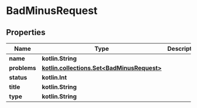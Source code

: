 
# BadMinusRequest

## Properties
Name | Type | Description | Notes
------------ | ------------- | ------------- | -------------
**name** | **kotlin.String** |  |  [optional]
**problems** | [**kotlin.collections.Set&lt;BadMinusRequest&gt;**](BadMinusRequest.md) |  |  [optional]
**status** | **kotlin.Int** |  |  [optional]
**title** | **kotlin.String** |  |  [optional]
**type** | **kotlin.String** |  |  [optional]



